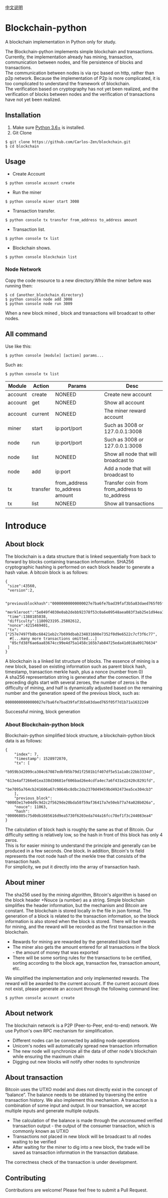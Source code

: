 [中文说明](https://github.com/Carlos-Zen/blockchain_python/blob/master/README_zh.md)

# Blockchain-python

A blockchain implementation in Python only for study.

The Blockchain-python implements simple blockchain and transactions. Currently, the implementation already has mining, transaction, communication between nodes, and file persistence of blocks and transactions.   
The communication between nodes is via rpc based on http, rather than p2p network. Because the implementation of P2p is more complicated, it is too complicated to understand the framework of blockchain.   
The verification based on cryptography has not yet been realized, and the verification of blocks between nodes and the verification of transactions have not yet been realized.

## Installation

1. Make sure [Python 3.6+](https://www.python.org/downloads/) is installed. 
2. Git Clone
```
$ git clone https://github.com/Carlos-Zen/blockchain.git
$ cd blockchain
```

## Usage

- Create Account
```
$ python console account create
```
- Run the miner
```
$ python console miner start 3008
```
- Transaction transfer.   
```
$ python console tx transfer from_address to_address amount
```
- Transaction list.   
```
$ python console tx list
```
- Blockchain shows.   
```
$ python console blockchain list
```
### Node Network
Copy the code resource to a new directory.While the miner before was running then:
```
$ cd {another_blockchain_directory}
$ python console node add 3008 
$ python console node run 3009
```
When a new block mined , block and transactions will broadcast to other nodes.

## All command
Use like this:   

```
$ python console [module] [action] params...
```
Such as:
```
$ python console tx list
```

|  Module  |  Action    |  Params                            |  Desc                                            |
|----------|------------|------------------------------------|--------------------------------------------------|
| account  |  create    |  NONEED                            |  Create new account                              |
| account  |  get       |  NONEED                            |  Show all account                                |
| account  |  current   |  NONEED                            |  The miner reward account                        |
| miner    |  start     |  ip:port/port                      |  Such as 3008 or 127.0.0.1:3008                  |
| node     |  run       |  ip:port/port                      |  Such as 3008 or 127.0.0.1:3008                  |
| node     |  list      |  NONEED                            |  Show all node that will broadcast   to          |
| node     |  add       |  ip:port                           |  Add a node that will broadcast   to             |
| tx       |  transfer  |  from_address to_address   amount  |  Transfer coin from from_address to   to_address |
| tx       |  list      |  NONEED                            |  Show all transactions                           |

# Introduce 
## About block
The blockchain is a data structure that is linked sequentially from back to forward by blocks containing transaction information. SHA256 cryptographic hashing is performed on each block header to generate a hash value. A bitcoin block is as follows:   
  
```
{
 "size":43560,
 "version":2,

 "previousblockhash":"00000000000000027e7ba6fe7bad39faf3b5a83daed765f05f7d1b71a1632249",
 "merkleroot":"5e049f4030e0ab2debb92378f53c0a6e09548aea083f3ab25e1d94ea1155e29d",
 "time":1388185038,
 "difficulty":1180923195.25802612,
 "nonce":4215469401,
 "tx":["257e7497fb8bc68421eb2c7b699dbab234831600e7352f0d9e6522c7cf3f6c77",
  #[...many more transactions omitted...]
  "05cfd38f6ae6aa83674cc99e4d75a1458c165b7ab84725eda41d018a09176634"
 ]
}
```
A blockchain is a linked list structure of blocks. The essence of mining is a new block, based on existing information such as parent block hash, timestamp, transaction merkle hash, plus a nonce (number from 0)   
A sha256 representation string is generated after the connection. If the preceding digits start with several zeroes, the number of zeros is the difficulty of mining, and half is dynamically adjusted based on the remaining number and the generation speed of the previous block, such as:   
```
00000000000000027e7ba6fe7bad39faf3b5a83daed765f05f7d1b71a1632249
```
Successful mining, block generation   

### About Blockchain-python block

Blockchain-python simplified block structure, a blockchain-python block data is as follows:
```
{
	"index": 7,
	"timestamp": 1528972070,
	"tx": [
        "b959b3d2099ca304c67087edbf05b79d1f2501b1f407df5e51a1a8c22bb3334d",
        "613e4af7266e01ea338d30681ef606bad26e4cdfa4ec7a6f431e22420c8291fd",
        "be7095a764cb241606a67c9064bc8dbc2da2370d49459bd492473ea5ce304cb3"
    ],
	"previous_block": "00003e17e04d9c9d2c2f5629de20bda58f59af36417a7e50eb77a74a028b026a",
	"nouce": 11063,
	"hash": "00006805c75d0db1685616d9ea5730f6203eda744a16fcc78ef1f3c244083ea4"
}
```
The calculation of block hash is roughly the same as that of Bitcoin. Our difficulty setting is relatively low, so the hash in front of this block has only 4 zeros.    
This is for easier mining to understand the principle and generally can be produced in a few seconds. One block. In addition, Bitcoin's tx field represents the root node hash of the merkle tree that consists of the transaction hash.    
For simplicity, we put it directly into the array of transaction hash.   

## About miner

The sha256 used by the mining algorithm, Bitcoin's algorithm is based on the block header +Nouce (a number) as a string. Simple blockchain simplifies the header information, but the mechanism and Bitcoin are constant.
The blockchain is stored locally in the file in json format. The generation of a block is related to the transaction information, so the block information is also stored when the block is stored.
There will be rewards for mining, and the reward will be recorded as the first transaction in the blockchain.
- Rewards for mining are rewarded by the generated block itself
- The miner also gets the amount entered for all transactions in the block - the amount of money that was exported
- There will be some sorting rules for the transactions to be certified, sorting according to the block age, transaction fee, transaction amount, etc.

We simplified the implementation and only implemented rewards. The reward will be awarded to the current account. If the current account does not exist, please generate an account through the following command line:
```
$ python console account create
```

## About network 

The blockchain network is a P2P (Peer-to-Peer, end-to-end) network. We use Python's own RPC mechanism for simplification.   
- Different nodes can be connected by adding node operations   
- Unicom's nodes will automatically spread new transaction information   
- The new node will synchronize all the data of other node's blockchain while ensuring the maximum chain   
- Digging out new blocks will notify other nodes to synchronize   

## About transaction

Bitcoin uses the UTXO model and does not directly exist in the concept of “balance”. The balance needs to be obtained by traversing the entire transaction history. We also implement this mechanism.
A transaction is a combination of some input and output. In our transaction, we accept multiple inputs and generate multiple outputs.
- The calculation of the balance is made through the unconsumed verified transaction output - the output of the consumer transaction, which is commonly known as UTXO
- Transactions not placed in new block will be broadcast to all nodes waiting to be verified
- After waiting for the miner to dig into a new block, the trade will be saved as transaction information in the transaction database.

The correctness check of the transaction is under development.

## Contributing

Contributions are welcome! Please feel free to submit a Pull Request.

